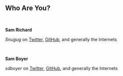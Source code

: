 ## Who Are You?

<br>

**Sam Richard**

*Snugug* on [Twitter](http://twitter.com/snugug), [GitHub](http://github.com/snugug), and generally the Internets 

<br>

**Sam Boyer**

*sdboyer* on [Twitter](https://twitter.com/sdboyer), [GitHub](https://github.com/sdboyer), and generally the Internets

